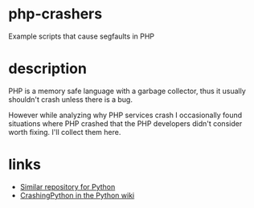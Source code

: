 # php-crashers
Example scripts that cause segfaults in PHP

description
===========

PHP is a memory safe language with a garbage collector, thus it usually
shouldn't crash unless there is a bug.

However while analyzing why PHP services crash I occasionally found
situations where PHP crashed that the PHP developers didn't consider
worth fixing. I'll collect them here.

links
=====

* [Similar repository for Python](https://hg.python.org/cpython/file/default/Lib/test/crashers/)
* [CrashingPython in the Python wiki](https://wiki.python.org/moin/CrashingPython)
